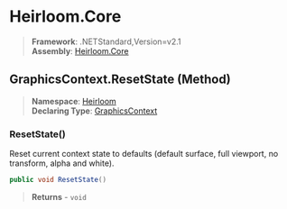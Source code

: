 # Heirloom.Core

> **Framework**: .NETStandard,Version=v2.1  
> **Assembly**: [Heirloom.Core][0]

## GraphicsContext.ResetState (Method)

> **Namespace**: [Heirloom][0]  
> **Declaring Type**: [GraphicsContext][1]

### ResetState()

Reset current context state to defaults (default surface, full viewport, no transform, alpha and white).

```cs
public void ResetState()
```

> **Returns** - `void`

[0]: ../../../Heirloom.Core.md
[1]: ../GraphicsContext.md
